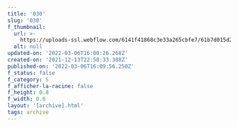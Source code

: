 ```yaml
---
title: '030'
slug: '030'
f_thumbnail:
  url: >-
    https://uploads-ssl.webflow.com/6141f41868c3e33a265cbfe7/61b7d015d2e5f540ad7dc842_030.jpg
  alt: null
updated-on: '2022-03-06T16:00:26.268Z'
created-on: '2021-12-13T22:58:33.388Z'
published-on: '2022-03-06T16:09:56.250Z'
f_status: false
f_category: S
f_afficher-la-racine: false
f_height: 0.8
f_width: 0.8
layout: '[archive].html'
tags: archive
---
```



